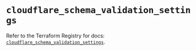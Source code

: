 # `cloudflare_schema_validation_settings`

Refer to the Terraform Registry for docs: [`cloudflare_schema_validation_settings`](https://registry.terraform.io/providers/cloudflare/cloudflare/5.7.0/docs/resources/schema_validation_settings).

